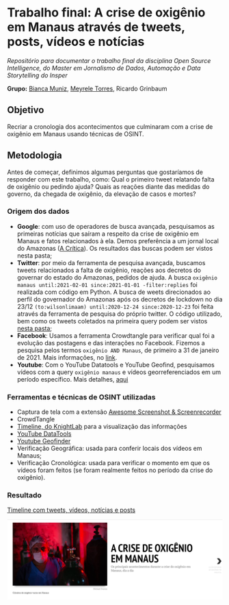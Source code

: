 # Trabalho final: A crise de oxigênio em Manaus através de tweets, posts, vídeos e notícias
_Repositório para documentar o trabalho final da disciplina Open Source Intelligence, do Master em Jornalismo de Dados, Automação e Data Storytelling do Insper_

**Grupo:** [Bianca Muniz](https://github.com/biamuniz), [Meyrele Torres](https://github.com/meyrele), Ricardo Grinbaum

## Objetivo
Recriar a cronologia dos acontecimentos que culminaram com a crise de oxigênio em Manaus usando técnicas de OSINT.

## Metodologia
Antes de começar, definimos algumas perguntas que gostaríamos de responder com este trabalho, como: Qual o primeiro tweet relatando falta de oxigênio ou pedindo ajuda? Quais as reações diante das medidas do governo, da chegada de oxigênio, da elevação de casos e mortes?

### Origem dos dados
* **Google**: com uso de operadores de busca avançada, pesquisamos as primeiras notícias que saíram a respeito da crise de oxigênio em Manaus e fatos relacionados à ela. Demos preferência a um jornal local do Amazonas ([A Crítica](https://www.acritica.com/)). Os resultados das buscas podem ser vistos nesta pasta;
* **Twitter**: por meio da ferramenta de pesquisa avançada, buscamos tweets relacionados a falta de oxigênio, reações aos decretos do governar do estado do Amazonas, pedidos de ajuda. A busca `oxigênio manaus until:2021-02-01 since:2021-01-01 -filter:replies` foi realizada com código em Python. A busca de weets direcionados ao perfil do governador do Amazonas após os decretos de lockdown no dia 23/12 `(to:wilsonlimaam) until:2020-12-24 since:2020-12-23` foi feita através da ferramenta de pesquisa do próprio twitter. O código utilizado, bem como os tweets coletados na primeira query podem ser vistos [nesta pasta](https://github.com/biamuniz/trabalhofinal_osint/tree/main/dados_e_codigo);
* **Facebook**: Usamos a ferramenta Crowdtangle para verificar qual foi a evolução das postagens e das interações no Facebook. Fizemos a pesquisa pelos termos `oxigênio AND Manaus`, de primeiro a 31 de janeiro de 2021. Mais informações, no [link](https://github.com/biamuniz/trabalhofinal_osint/blob/main/dados_e_codigo/facebook_analise.md).
* **Youtube**: Com o YouTube Datatools e YouTube Geofind, pesquisamos vídeos com a query `oxigênio manaus` e vídeos georreferenciados em um período específico. Mais detalhes, [aqui](https://github.com/biamuniz/trabalhofinal_osint/blob/main/dados_e_codigo/YouTube.md)

### Ferramentas e técnicas de OSINT utilizadas
* Captura de tela com a extensão [Awesome Screenshot & Screenrecorder](https://chrome.google.com/webstore/detail/awesome-screenshot-screen/nlipoenfbbikpbjkfpfillcgkoblgpmj?hl=pt-BR)
* CrowdTangle
* [Timeline, do KnightLab](https://timeline.knightlab.com/) para a visualização das informações
* [YouTube DataTools](https://tools.digitalmethods.net/netvizz/youtube/)
* [Youtube Geofinder](https://mattw.io/youtube-geofind/location)
* Verificação Geográfica: usada para conferir locais dos vídeos em Manaus;
* Verificação Cronológica: usada para verificar o momento em que os vídeos foram feitos (se foram realmente feitos no período da crise do oxigênio).

### Resultado

[Timeline com tweets, vídeos, notícias e posts](https://cdn.knightlab.com/libs/timeline3/latest/embed/index.html?source=1rSdCUTY3X_lSa7BlqKDsLKcJ1haucr5LO2nKXBtFhTM&font=Default&lang=pt-br&initial_zoom=2&height=650)

![Alt text](https://raw.githubusercontent.com/biamuniz/trabalhofinal_osint/main/media_timeline/TimelineJS-Embed.png)
